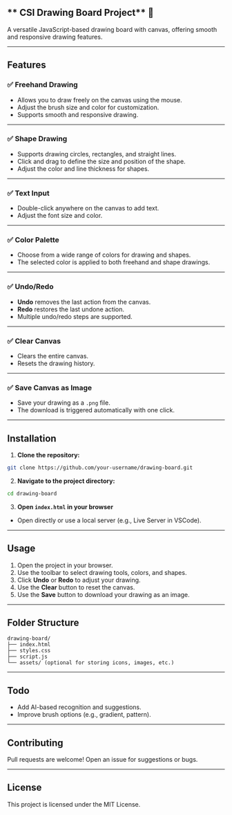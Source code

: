 ## ** CSI Drawing Board Project** 🎨

A versatile JavaScript-based drawing board with canvas, offering smooth and responsive drawing features.

---

## **Features**  
### ✅ **Freehand Drawing**  
- Allows you to draw freely on the canvas using the mouse.  
- Adjust the brush size and color for customization.  
- Supports smooth and responsive drawing.  

---

### ✅ **Shape Drawing**  
- Supports drawing circles, rectangles, and straight lines.  
- Click and drag to define the size and position of the shape.  
- Adjust the color and line thickness for shapes.  

---

### ✅ **Text Input**  
- Double-click anywhere on the canvas to add text.  
- Adjust the font size and color.  

---

### ✅ **Color Palette**  
- Choose from a wide range of colors for drawing and shapes.  
- The selected color is applied to both freehand and shape drawings.  

---

### ✅ **Undo/Redo**  
- **Undo** removes the last action from the canvas.  
- **Redo** restores the last undone action.  
- Multiple undo/redo steps are supported.  

---

### ✅ **Clear Canvas**  
- Clears the entire canvas.  
- Resets the drawing history.  

---

### ✅ **Save Canvas as Image**  
- Save your drawing as a `.png` file.  
- The download is triggered automatically with one click.  

---

## **Installation**  
1. **Clone the repository:**
```bash
git clone https://github.com/your-username/drawing-board.git
```

2. **Navigate to the project directory:**
```bash
cd drawing-board
```

3. **Open `index.html` in your browser**  
- Open directly or use a local server (e.g., Live Server in VSCode).  

---

## **Usage**  
1. Open the project in your browser.  
2. Use the toolbar to select drawing tools, colors, and shapes.  
3. Click **Undo** or **Redo** to adjust your drawing.  
4. Use the **Clear** button to reset the canvas.  
5. Use the **Save** button to download your drawing as an image.  

---

## **Folder Structure**  
```plaintext
drawing-board/
├── index.html
├── styles.css
├── script.js
└── assets/ (optional for storing icons, images, etc.)
```

---

## **Todo**  
- Add AI-based recognition and suggestions.  
- Improve brush options (e.g., gradient, pattern).  

---

## **Contributing**  
Pull requests are welcome! Open an issue for suggestions or bugs.  

---

## **License**  
This project is licensed under the MIT License.  

